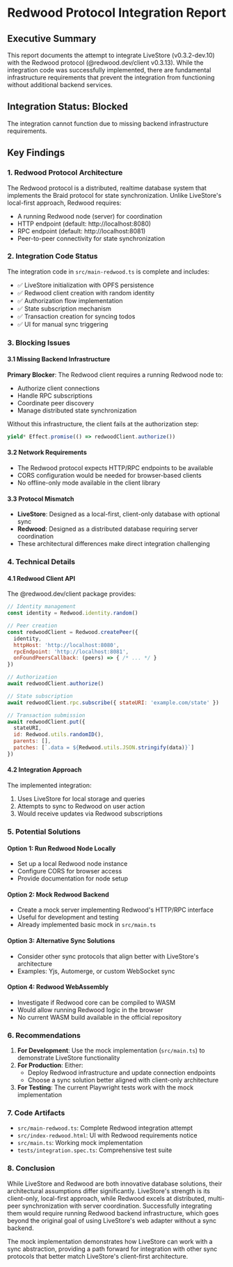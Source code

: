 # Redwood Protocol Integration Report

## Executive Summary

This report documents the attempt to integrate LiveStore (v0.3.2-dev.10) with the Redwood protocol (@redwood.dev/client v0.3.13). While the integration code was successfully implemented, there are fundamental infrastructure requirements that prevent the integration from functioning without additional backend services.

## Integration Status: **Blocked**

The integration cannot function due to missing backend infrastructure requirements.

## Key Findings

### 1. Redwood Protocol Architecture

The Redwood protocol is a distributed, realtime database system that implements the Braid protocol for state synchronization. Unlike LiveStore's local-first approach, Redwood requires:

- A running Redwood node (server) for coordination
- HTTP endpoint (default: http://localhost:8080)
- RPC endpoint (default: http://localhost:8081)
- Peer-to-peer connectivity for state synchronization

### 2. Integration Code Status

The integration code in `src/main-redwood.ts` is complete and includes:

- ✅ LiveStore initialization with OPFS persistence
- ✅ Redwood client creation with random identity
- ✅ Authorization flow implementation
- ✅ State subscription mechanism
- ✅ Transaction creation for syncing todos
- ✅ UI for manual sync triggering

### 3. Blocking Issues

#### 3.1 Missing Backend Infrastructure
**Primary Blocker**: The Redwood client requires a running Redwood node to:
- Authorize client connections
- Handle RPC subscriptions
- Coordinate peer discovery
- Manage distributed state synchronization

Without this infrastructure, the client fails at the authorization step:
```javascript
yield* Effect.promise(() => redwoodClient.authorize())
```

#### 3.2 Network Requirements
- The Redwood protocol expects HTTP/RPC endpoints to be available
- CORS configuration would be needed for browser-based clients
- No offline-only mode available in the client library

#### 3.3 Protocol Mismatch
- **LiveStore**: Designed as a local-first, client-only database with optional sync
- **Redwood**: Designed as a distributed database requiring server coordination
- These architectural differences make direct integration challenging

### 4. Technical Details

#### 4.1 Redwood Client API
The @redwood.dev/client package provides:
```javascript
// Identity management
const identity = Redwood.identity.random()

// Peer creation
const redwoodClient = Redwood.createPeer({
  identity,
  httpHost: 'http://localhost:8080',
  rpcEndpoint: 'http://localhost:8081',
  onFoundPeersCallback: (peers) => { /* ... */ }
})

// Authorization
await redwoodClient.authorize()

// State subscription
await redwoodClient.rpc.subscribe({ stateURI: 'example.com/state' })

// Transaction submission
await redwoodClient.put({
  stateURI,
  id: Redwood.utils.randomID(),
  parents: [],
  patches: [`.data = ${Redwood.utils.JSON.stringify(data)}`]
})
```

#### 4.2 Integration Approach
The implemented integration:
1. Uses LiveStore for local storage and queries
2. Attempts to sync to Redwood on user action
3. Would receive updates via Redwood subscriptions

### 5. Potential Solutions

#### Option 1: Run Redwood Node Locally
- Set up a local Redwood node instance
- Configure CORS for browser access
- Provide documentation for node setup

#### Option 2: Mock Redwood Backend
- Create a mock server implementing Redwood's HTTP/RPC interface
- Useful for development and testing
- Already implemented basic mock in `src/main.ts`

#### Option 3: Alternative Sync Solutions
- Consider other sync protocols that align better with LiveStore's architecture
- Examples: Yjs, Automerge, or custom WebSocket sync

#### Option 4: Redwood WebAssembly
- Investigate if Redwood core can be compiled to WASM
- Would allow running Redwood logic in the browser
- No current WASM build available in the official repository

### 6. Recommendations

1. **For Development**: Use the mock implementation (`src/main.ts`) to demonstrate LiveStore functionality
2. **For Production**: Either:
   - Deploy Redwood infrastructure and update connection endpoints
   - Choose a sync solution better aligned with client-only architecture
3. **For Testing**: The current Playwright tests work with the mock implementation

### 7. Code Artifacts

- `src/main-redwood.ts`: Complete Redwood integration attempt
- `src/index-redwood.html`: UI with Redwood requirements notice
- `src/main.ts`: Working mock implementation
- `tests/integration.spec.ts`: Comprehensive test suite

### 8. Conclusion

While LiveStore and Redwood are both innovative database solutions, their architectural assumptions differ significantly. LiveStore's strength is its client-only, local-first approach, while Redwood excels at distributed, multi-peer synchronization with server coordination. Successfully integrating them would require running Redwood backend infrastructure, which goes beyond the original goal of using LiveStore's web adapter without a sync backend.

The mock implementation demonstrates how LiveStore can work with a sync abstraction, providing a path forward for integration with other sync protocols that better match LiveStore's client-first architecture.